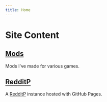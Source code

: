 ```yaml
---
title: Home
---
```

# Site Content
## [Mods](/mods)
Mods I've made for various games.
## [RedditP](/redditp)
A [RedditP](https://github.com/ubershmekel/redditp) instance hosted with GitHub Pages.